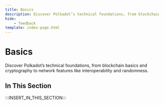 ```yaml
---
title: Basics
description: Discover Polkadot’s technical foundations, from blockchain basics and cryptography to network features like interoperability and randomness.
hide: 
    - feedback
template: index-page.html
---
```


# Basics

Discover Polkadot’s technical foundations, from blockchain basics and cryptography to network features like interoperability and randomness.

## In This Section

:::INSERT_IN_THIS_SECTION:::